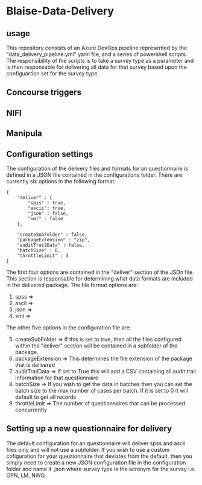 # Blaise-Data-Delivery

## usage 
This repository consists of an Azure DevOps pipeline represented by the "data_delivery_pipeline.yml" yaml file, and a series of powershell scripts. The responsibility of the scripts is to take a survey type as a parameter and is then responsable for delivering all data for that survey based upon the configuartion set for the survey type.

## Concourse triggers

## NIFI

## Manipula

## Configuration settings
The configuration of the delivery files and formats for an questionnaire is defined in a JSON file contained in the configurations folder. There are currently six options in the following format:

```
{
    "deliver" : {
        "spss" : true,
        "ascii": true,
        "json" : false,
        "xml" : false
    },

    "createSubFolder" : false,
    "packageExtension" : "zip",
    "auditTrailData" : false,
    "batchSize" : 0,
    "throttleLimit" : 3
}
```

The first four options are contained in the "deliver" section of the JSOn file. This section is responsable for determining what data formats are included in the delivered package. The file format options are:

1. spss => 
2. ascii => 
3. json => 
4. xml =>

The other five options in the configuration file are:

5. createSubFolder => If this is set to true, then all the files configured within the "deliver" section will be contained in a subfolder of the package.
6. packageExtension => This determines the file extension of the package that is delivered
7. auditTrailData => If set to True this will add a CSV containing all audit trail information for that questionnaire
8. batchSize => If you wish  to get the data in batches then you can set the batch size to the max number of cases per batch. 
   If it is set to 0 it will default to get all records
9. throttleLimit => The number of questionnaires that can be processed concurrently

## Setting up a new questionnaire for delivery
The default configuration for an questionnaire will deliver spss and ascii files only and will not use a subfolder. If you wish to use a custom cofiguration for your questionnaire that deviates from the default, then you simply need to create a new JSON configuration file in the configuration folder and name it <survey>.json where survey type is the acronym for the survey i.e. OPN, LM, NWO.
